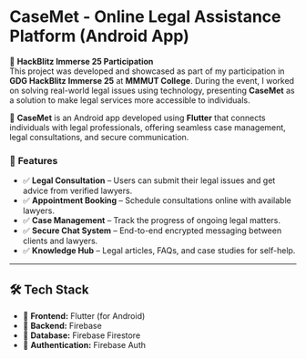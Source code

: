 # CaseMet - Online Legal Assistance Platform (Android App)

🎯 **HackBlitz Immerse 25 Participation**  
This project was developed and showcased as part of my participation in **GDG HackBlitz Immerse 25** at **MMMUT College**. During the event, I worked on solving real-world legal issues using technology, presenting **CaseMet** as a solution to make legal services more accessible to individuals.

📌 **CaseMet** is an Android app developed using **Flutter** that connects individuals with legal professionals, offering seamless case management, legal consultations, and secure communication.

### 🚀 **Features**
- ✅ **Legal Consultation** – Users can submit their legal issues and get advice from verified lawyers.
- ✅ **Appointment Booking** – Schedule consultations online with available lawyers.
- ✅ **Case Management** – Track the progress of ongoing legal matters.
- ✅ **Secure Chat System** – End-to-end encrypted messaging between clients and lawyers.
- ✅ **Knowledge Hub** – Legal articles, FAQs, and case studies for self-help.

---

## 🛠 **Tech Stack**
- 🔹 **Frontend:** Flutter (for Android)
- 🔹 **Backend:** Firebase 
- 🔹 **Database:** Firebase Firestore 
- 🔹 **Authentication:** Firebase Auth


